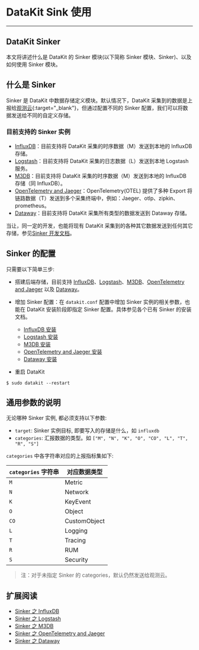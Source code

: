 # DataKit Sink 使用
---

## DataKit Sinker

本文将讲述什么是 DataKit 的 Sinker 模块(以下简称 Sinker 模块、Sinker)、以及如何使用 Sinker 模块。

## 什么是 Sinker

Sinker 是 DataKit 中数据存储定义模块。默认情况下，DataKit 采集到的数据是上报给[观测云](https://console.guance.com/){:target="_blank"}，但通过配置不同的 Sinker 配置，我们可以将数据发送给不同的自定义存储。

### 目前支持的 Sinker 实例

- [InfluxDB](datakit-sink-influxdb.md)：目前支持将 DataKit 采集的时序数据（M）发送到本地的 InfluxDB 存储。
- [Logstash](datakit-sink-logstash.md)：目前支持将 DataKit 采集的日志数据（L）发送到本地 Logstash 服务。
- [M3DB](datakit-sink-m3db.md)：目前支持将 DataKit 采集的时序数据（M）发送到本地的 InfluxDB 存储（同 InfluxDB）。
- [OpenTelemetry and Jaeger](datakit-sink-otel-jaeger.md)：OpenTelemetry(OTEL) 提供了多种 Export 将链路数据（T）发送到多个采集终端中，例如：Jaeger、otlp、zipkin、prometheus。
- [Dataway](datakit-sink-dataway.md)：目前支持将 DataKit 采集所有类型的数据发送到 Dataway 存储。

当让，同一定的开发，也能将现有 DataKit 采集到的各种其它数据发送到任何其它存储，参见[Sinker 开发文档](datakit-sink-dev.md)。

## Sinker 的配置

只需要以下简单三步:

- 搭建后端存储，目前支持 [InfluxDB](datakit-sink-influxdb.md)、[Logstash](datakit-sink-logstash.md)、[M3DB](datakit-sink-m3db.md)、[OpenTelemetry and Jaeger](datakit-sink-otel-jaeger.md) 以及 [Dataway](datakit-sink-dataway.md)。

- 增加 Sinker 配置：在 `datakit.conf` 配置中增加 Sinker 实例的相关参数，也能在 DataKit 安装阶段即指定 Sinker 配置。具体参见各个已有 Sinker 的安装文档。

  - [InfluxDB 安装](datakit-sink-influxdb.md)
  - [Logstash 安装](datakit-sink-logstash.md)
  - [M3DB 安装](datakit-sink-m3db.md)
  - [OpenTelemetry and Jaeger 安装](datakit-sink-otel-jaeger.md)
  - [Dataway 安装](datakit-sink-dataway.md)

- 重启 DataKit

```shell
$ sudo datakit --restart
```

## 通用参数的说明

无论哪种 Sinker 实例, 都必须支持以下参数:

- `target`: Sinker 实例目标, 即要写入的存储是什么，如 `influxdb`
- `categories`: 汇报数据的类型。如 `["M", "N", "K", "O", "CO", "L", "T", "R", "S"]`

`categories` 中各字符串对应的上报指标集如下:

| `categories` 字符串 | 对应数据类型 |
| ----                | ----         |
| `M`                 | Metric       |
| `N`                 | Network      |
| `K`                 | KeyEvent     |
| `O`                 | Object       |
| `CO`                | CustomObject |
| `L`                 | Logging      |
| `T`                 | Tracing      |
| `R`                 | RUM          |
| `S`                 | Security     |

> 注：对于未指定 Sinker 的 categories，默认仍然发送给观测云。

## 扩展阅读

- [Sinker 之 InfluxDB](datakit-sink-influxdb.md)
- [Sinker 之 Logstash](datakit-sink-logstash.md)
- [Sinker 之 M3DB](datakit-sink-m3db.md)
- [Sinker 之 OpenTelemetry and Jaeger](datakit-sink-otel-jaeger.md)
- [Sinker 之 Dataway](datakit-sink-dataway.md)
